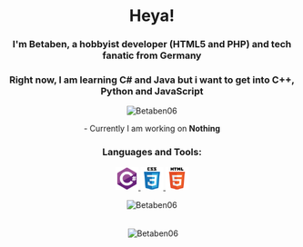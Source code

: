 <h1 align="center">Heya!</h1>
<h3 align="center">I'm Betaben, a hobbyist developer (HTML5 and PHP) and tech fanatic from Germany</h3>
<h3 align="center">Right now, I am learning C# and Java but i want to get into C++, Python and JavaScript</h3>
<p align="center"> <img src="https://komarev.com/ghpvc/?username=Betaben06&label=Profile%20views&color=0e75b6&style=flat" alt="Betaben06" /> </p>

<p align="center">- Currently I am working on <b> Nothing </b>  </p>

<h3 align="center">Languages and Tools:</h3>
<p align="center"> <a href="https://www.w3schools.com/cs/" target="_blank" rel="noreferrer"> <img src="https://raw.githubusercontent.com/devicons/devicon/master/icons/csharp/csharp-original.svg" alt="csharp" width="40" height="40"/> </a> <a href="https://www.w3schools.com/css/" target="_blank" rel="noreferrer"> <img src="https://raw.githubusercontent.com/devicons/devicon/master/icons/css3/css3-original-wordmark.svg" alt="css3" width="40" height="40"/> </a> <a href="https://www.w3.org/html/" target="_blank" rel="noreferrer"> <img src="https://raw.githubusercontent.com/devicons/devicon/master/icons/html5/html5-original-wordmark.svg" alt="html5" width="40" height="40"/> </a> </p>

<div align="center"><img align="center" src="https://github-readme-stats.vercel.app/api/top-langs?username=Betaben06&theme=omni&show_icons=true&locale=en&layout=default&hide_border=true" alt="Betaben06" /></div>
<br>
<div align="center"><p>&nbsp;<img align="center" src="https://github-readme-stats.vercel.app/api?username=Betaben06&theme=omni&show_icons=true&locale=en&hide_border=true" alt="Betaben06" /></p></div>
